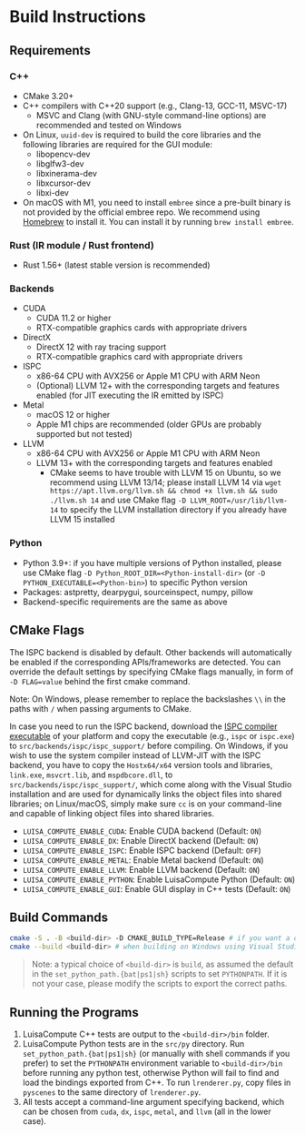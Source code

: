 # Build Instructions

## Requirements

### C++

- CMake 3.20+
- C++ compilers with C++20 support (e.g., Clang-13, GCC-11, MSVC-17)
    - MSVC and Clang (with GNU-style command-line options) are recommended and tested on Windows
- On Linux, `uuid-dev` is required to build the core libraries and the following libraries are required for the GUI module:
    - libopencv-dev
    - libglfw3-dev
    - libxinerama-dev
    - libxcursor-dev
    - libxi-dev
- On macOS with M1, you need to install `embree` since a pre-built binary is not provided by the official embree repo. We recommend using [Homebrew](https://brew.sh/) to install it. You can install it by running `brew install embree`.

### Rust (IR module / Rust frontend)
- Rust 1.56+ (latest stable version is recommended)

### Backends

- CUDA
    - CUDA 11.2 or higher
    - RTX-compatible graphics cards with appropriate drivers
- DirectX
    - DirectX 12 with ray tracing support
    - RTX-compatible graphics card with appropriate drivers
- ISPC
    - x86-64 CPU with AVX256 or Apple M1 CPU with ARM Neon
    - (Optional) LLVM 12+ with the corresponding targets and features enabled (for JIT executing the IR emitted by ISPC)
- Metal
    - macOS 12 or higher
    - Apple M1 chips are recommended (older GPUs are probably supported but not tested)
- LLVM
    - x86-64 CPU with AVX256 or Apple M1 CPU with ARM Neon
    - LLVM 13+ with the corresponding targets and features enabled
        - CMake seems to have trouble with LLVM 15 on Ubuntu, so we recommend using LLVM 13/14; please install LLVM 14 via `wget https://apt.llvm.org/llvm.sh && chmod +x llvm.sh && sudo ./llvm.sh 14` and use CMake flag `-D LLVM_ROOT=/usr/lib/llvm-14` to specify the LLVM installation directory if you already have LLVM 15 installed

### Python

- Python 3.9+: if you have multiple versions of Python installed, please use CMake flag `-D Python_ROOT_DIR=<Python-install-dir>` (or `-D PYTHON_EXECUTABLE=<Python-bin>`) to specific Python version
- Packages: astpretty, dearpygui, sourceinspect, numpy, pillow
- Backend-specific requirements are the same as above

## CMake Flags

The ISPC backend is disabled by default. Other backends will automatically be enabled if the corresponding
APIs/frameworks are detected. You can override the default settings by specifying CMake flags manually, in
form of `-D FLAG=value` behind the first cmake command.

Note: On Windows, please remember to replace the backslashes `\\` in the paths with `/` when passing arguments to CMake.

In case you need to run the ISPC backend, download the [ISPC compiler executable](https://ispc.github.io/downloads.html)
of your platform and copy the executable (e.g., `ispc` or `ispc.exe`) to `src/backends/ispc/ispc_support/` before
compiling. On Windows, if you wish to use the system compiler instead of LLVM-JIT with the ISPC backend, you have to
copy the `Hostx64/x64` version tools and libraries, `link.exe`, `msvcrt.lib`, and `mspdbcore.dll`,
to `src/backends/ispc/ispc_support/`, which come along with the Visual Studio installation and are used for dynamically
links the object files into shared libraries; on Linux/macOS, simply make sure `cc` is on your command-line and capable
of linking object files into shared libraries.

- `LUISA_COMPUTE_ENABLE_CUDA`: Enable CUDA backend (Default: `ON`)
- `LUISA_COMPUTE_ENABLE_DX`: Enable DirectX backend (Default: `ON`)
- `LUISA_COMPUTE_ENABLE_ISPC`: Enable ISPC backend (Default: `OFF`)
- `LUISA_COMPUTE_ENABLE_METAL`: Enable Metal backend (Default: `ON`)
- `LUISA_COMPUTE_ENABLE_LLVM`: Enable LLVM backend (Default: `ON`)
- `LUISA_COMPUTE_ENABLE_PYTHON`: Enable LuisaCompute Python (Default: `ON`)
- `LUISA_COMPUTE_ENABLE_GUI`: Enable GUI display in C++ tests (Default: `ON`)

## Build Commands

```bash
cmake -S . -B <build-dir> -D CMAKE_BUILD_TYPE=Release # if you want a debug build, change to `-D CMAKE_BUILD_TYPE=Debug`; optionally followed by other flags as listed above
cmake --build <build-dir> # when building on Windows using Visual Studio Generators, add `--config=Release` in a release build
```

> Note: a typical choice of `<build-dir>` is `build`, as assumed the default in the `set_python_path.{bat|ps1|sh}`
> scripts to set `PYTHONPATH`. If it is not your case, please modify the scripts to export the correct paths.

## Running the Programs

1. LuisaCompute C++ tests are output to the `<build-dir>/bin` folder.
2. LuisaCompute Python tests are in the `src/py` directory. Run `set_python_path.{bat|ps1|sh}` (or manually with shell
   commands if you prefer) to set the `PYTHONPATH` environment variable to `<build-dir>/bin` before running any python
   test, otherwise Python will fail to find and load the bindings exported from C++. To run `lrenderer.py`, copy files
   in `pyscenes` to the same directory of `lrenderer.py`.
4. All tests accept a command-line argument specifying backend, which can be chosen from `cuda`, `dx`, `ispc`, `metal`,
   and `llvm` (all in the lower case).
